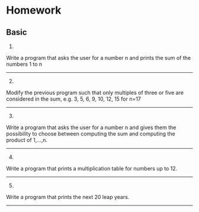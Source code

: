# Homework

## Basic

1.

Write a program that asks the user for a number n and prints the sum of the numbers 1 to n

---

2.

Modify the previous program such that only multiples of three or five are considered in the sum, e.g. 3, 5, 6, 9, 10, 12, 15 for n=17

---

3.

Write a program that asks the user for a number n and gives them the possibility to choose between computing the sum and computing the product of 1,…,n.

---

4.

Write a program that prints a multiplication table for numbers up to 12.

---

5.

Write a program that prints the next 20 leap years.

---
